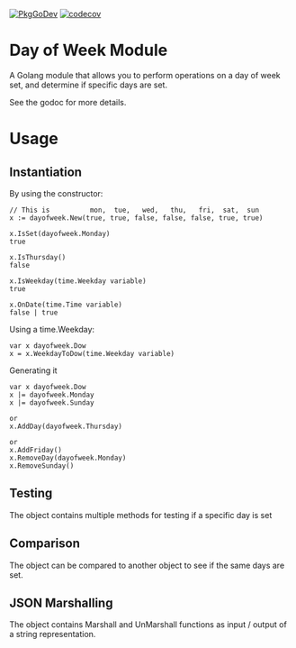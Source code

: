 [![PkgGoDev](https://pkg.go.dev/badge/github.com/mglaske/dayofweek)](https://pkg.go.dev/github.com/mglaske/dayofweek)
[![codecov](https://codecov.io/gh/mglaske/dayofweek/branch/master/graph/badge.svg?token=9L0V9FG54Q)](https://codecov.io/gh/mglaske/dayofweek)

Day of Week Module
==================

A Golang module that allows you to perform operations on a day of week set, and
determine if specific days are set.

See the godoc for more details.

# Usage

## Instantiation

By using the constructor:
```
// This is          mon,  tue,   wed,   thu,   fri,  sat,  sun
x := dayofweek.New(true, true, false, false, false, true, true)

x.IsSet(dayofweek.Monday)
true

x.IsThursday()
false

x.IsWeekday(time.Weekday variable)
true

x.OnDate(time.Time variable)
false | true
```

Using a time.Weekday:
```
var x dayofweek.Dow
x = x.WeekdayToDow(time.Weekday variable)
```

Generating it
```
var x dayofweek.Dow
x |= dayofweek.Monday
x |= dayofweek.Sunday

or
x.AddDay(dayofweek.Thursday)

or
x.AddFriday()
x.RemoveDay(dayofweek.Monday)
x.RemoveSunday()
```

## Testing
The object contains multiple methods for testing if a specific day is set

## Comparison
The object can be compared to another object to see if the same days are set.

## JSON Marshalling
The object contains Marshall and UnMarshall functions as input / output 
of a string representation.
